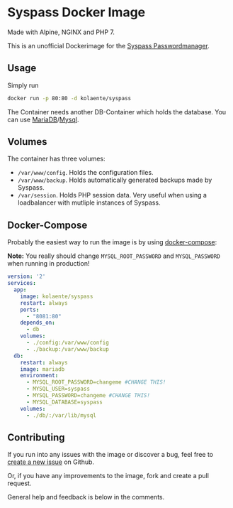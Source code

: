 # Syspass Docker Image

Made with Alpine, NGINX and PHP 7.

This is an unofficial Dockerimage for the [Syspass Passwordmanager](http://www.syspass.org/).

## Usage

Simply run 

```bash
docker run -p 80:80 -d kolaente/syspass
```

The Container needs another DB-Container which holds the database. You can use [MariaDB](https://hub.docker.com/_/mariadb/)/[Mysql](https://hub.docker.com/_/mysql/).

## Volumes

The container has three volumes:
* `/var/www/config`. Holds the configuration files.
* `/var/www/backup`. Holds automatically generated backups made by Syspass.
* `/var/session`. Holds PHP session data. Very useful when using a loadbalancer with mutliple instances of Syspass.

## Docker-Compose

Probably the easiest way to run the image is by using [docker-compose](https://docs.docker.com/compose/):

**Note:** You really should change `MYSQL_ROOT_PASSWORD` and `MYSQL_PASSWORD` when running in production!

```yaml
version: '2'
services:
  app:
    image: kolaente/syspass
    restart: always
    ports:
      - "8081:80"
    depends_on:
      - db
    volumes:
      - ./config:/var/www/config
      - ./backup:/var/www/backup
  db:
    restart: always
    image: mariadb
    environment:
      - MYSQL_ROOT_PASSWORD=changeme #CHANGE THIS!
      - MYSQL_USER=syspass
      - MYSQL_PASSWORD=changeme #CHANGE THIS!
      - MYSQL_DATABASE=syspass
    volumes:
      - ./db/:/var/lib/mysql
```

## Contributing

If you run into any issues with the image or discover a bug, feel free to [create a new issue](https://github.com/kolaente/syspass-docker/issues/new) on Github.

Or, if you have any improvements to the image, fork and create a pull request.

General help and feedback is below in the comments.
